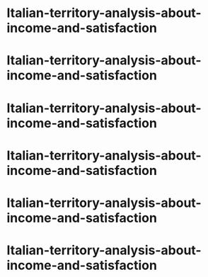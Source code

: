 # Italian-territory-analysis-about-income-and-satisfaction
# Italian-territory-analysis-about-income-and-satisfaction
# Italian-territory-analysis-about-income-and-satisfaction
# Italian-territory-analysis-about-income-and-satisfaction
# Italian-territory-analysis-about-income-and-satisfaction
# Italian-territory-analysis-about-income-and-satisfaction
